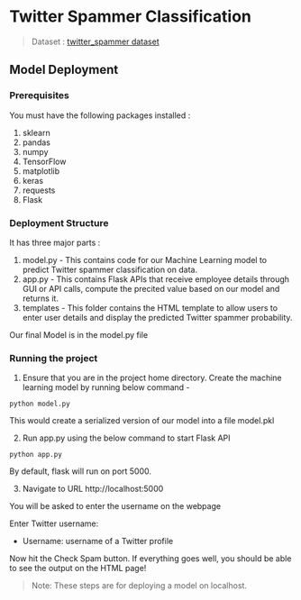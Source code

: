 # **Twitter Spammer Classification**

> Dataset : [twitter_spammer dataset](https://www.kaggle.com/datasets/vinaykumar52/twitter-spammer-classification)

## **Model Deployment**

### Prerequisites
You must have the following packages installed :
1. sklearn
2. pandas
3. numpy
4. TensorFlow
5. matplotlib
6. keras
7. requests
7. Flask

### Deployment Structure
It has three major parts :
1. model.py - This contains code for our Machine Learning model to predict Twitter spammer classification on data.
2. app.py - This contains Flask APIs that receive employee details through GUI or API calls, compute the precited value based on our model and returns it.
3. templates - This folder contains the HTML template to allow users to enter user details and display the predicted Twitter spammer probability.

Our final Model is in the model.py file

### Running the project

1. Ensure that you are in the project home directory. Create the machine learning model by running below command -
```
python model.py
```
This would create a serialized version of our model into a file model.pkl

2. Run app.py using the below command to start Flask API
```
python app.py
```
By default, flask will run on port 5000.

3. Navigate to URL http://localhost:5000

You will be asked to enter the username on the webpage

Enter Twitter username:

* Username: username of a Twitter profile

Now hit the Check Spam button.
If everything goes well, you should  be able to see the output on the HTML page!

> Note: These steps are for deploying a model on localhost.
